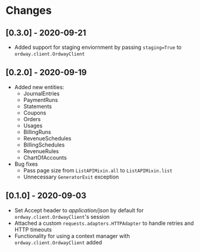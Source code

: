 # Changes

## [0.3.0] - 2020-09-21

- Added support for staging enviornment by passing `staging=True` to `ordway.client.OrdwayClient`

## [0.2.0] - 2020-09-19

- Added new entities:
  * JournalEntries
  * PaymentRuns
  * Statements
  * Coupons
  * Orders
  * Usages
  * BillingRuns
  * RevenueSchedules
  * BillingSchedules
  * RevenueRules
  * ChartOfAccounts
- Bug fixes
  * Pass page size from `ListAPIMixin.all` to `ListAPIMixin.list`
  * Unnecessary `GeneratorExit` exception

## [0.1.0] - 2020-09-03

- Set Accept header to *application/json* by default for `ordway.client.OrdwayClient`'s session
- Attached a custom `requests.adapters.HTTPAdapter` to handle retries and HTTP timeouts
- Functionality for using a context manager with `ordway.client.OrdwayClient` added
